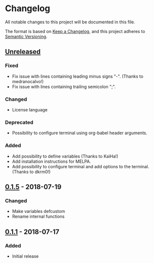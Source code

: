 # Changelog
All notable changes to this project will be documented in this file.

The format is based on [Keep a Changelog](https://keepachangelog.com/en/1.0.0/),
and this project adheres to [Semantic Versioning](https://semver.org/spec/v2.0.0.html).

## [Unreleased]
### Fixed
- Fix issue with lines containing leading minus signs "-". (Thanks to
  medranocalvo!)
- Fix issue with lines containing trailing semicolon ";".
### Changed
- License language
### Deprecated
- Possibility to configure terminal using org-babel header arguments.
### Added
- Add possibility to define variables (Thanks to KaiHa!)
- Add installation instructions for MELPA.
- Add possibility to configure terminal and add options to the
  terminal. (Thanks to dkrm0!)

## [0.1.5] - 2018-07-19
### Changed
- Make variables defcustom
- Rename internal functions

## [0.1.1] - 2018-07-17
### Added
- Initial release

[Unreleased]: https://github.com/ahendriksen/ob-tmux/compare/0.1.5...HEAD
[0.1.5]: https://github.com/ahendriksen/ob-tmux/compare/0.1.1...0.1.5
[0.1.1]: https://github.com/ahendriksen/ob-tmux/tree/0.1.1
